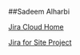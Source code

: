 ##Sadeem Alharbi

[Jira Cloud Home](https://sadeemalh.atlassian.net/)


[Jira for Site Project](https://sadeemalh.atlassian.net/secure/RapidBoard.jspa?rapidView=1)